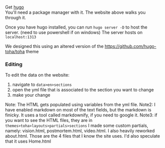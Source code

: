 Get [hugo](https://gohugo.io/getting-started/installing)  
You'll need a package manager with it. The website above walks you through it.  

Once you have hugo installed, you can run `hugo server -D` to host the server. (need to use powershell if on windows)
The server hosts on `localhost:1313`

We designed this using an altered version of the https://github.com/hugo-toha/toha theme

### Editing

To edit the data on the website:
1. navigate to `data>en>sections`
2. open the yml file that is associated to the section you want to change
3. make your change

Note: The HTML gets populated using variables from the yml file.
Note2: I have enabled markdown on most of the text fields, but the markdown is finicky. It uses a tool called markdownify, if you need to google it.
Note3: if you want to see the HTML files, they are in `themes>toha>layouts>partials>sections`
    I made some custom partials, namely: vision.html, postmortem.html, video.html. I also heavily reworked about.html.
    Those are the 4 files that I know the site uses. I'd also speculate that it uses Home.html